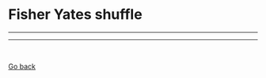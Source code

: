 Fisher Yates shuffle
====================

------------------


----


<br>

[Go back](https://github.com/nepster-web/gambling-tech)